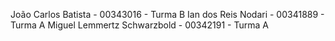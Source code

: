 João Carlos Batista - 00343016 - Turma B 
Ian dos Reis Nodari - 00341889 - Turma A 
Miguel Lemmertz Schwarzbold - 00342191 - Turma A
